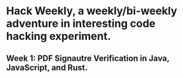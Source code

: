 # Hack Weekly, a weekly/bi-weekly adventure in interesting code hacking experiment.

## Week 1: PDF Signautre Verification in Java, JavaScript, and Rust.
